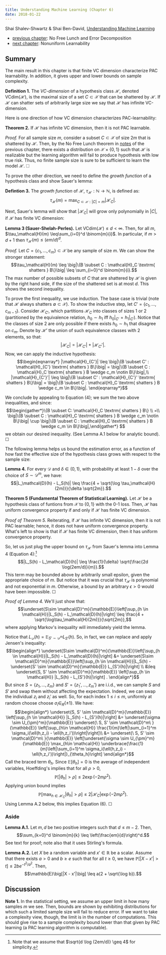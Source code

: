 ```yaml
---
title: Understanding Machine Learning (Chapter 6)
date: 2018-01-22
---
```


Shai Shalev-Shwartz & Shai Ben-David, [Understanding Machine Learning](http://www.cs.huji.ac.il/~shais/UnderstandingMachineLearning/)

- [previous chapter](./2014-UML-chapter-5.html): No Free Lunch and
  Error Decomposition
- [next chapter](./2014-UML-chapter-7.html): Nonuniform Learnability

## Summary

The main result in this chapter is that finite VC dimension
characterize PAC learnability. In addition, it gives upper and lower
bounds on sample complexity.

**Definition 1.** The *VC-dimension* of a hypothesis class
  $\mathcal{H}$, denoted $\mathrm{VCdim}(\mathcal{H})$, is the maximal
  size of a set $C \subset \mathcal{X}$ that can be shattered by
  $\mathcal{H}$. If $\mathcal{H}$ can shatter sets of arbitrarily
  large size we say that $\mathcal{H}$ has infinite VC-dimension.

Here is one direction of how VC dimension characterizes
PAC-learnability:

**Theorem 2.** If $\mathcal{H}$ has infinite VC dimension, then it is
  not PAC learnable.

*Proof.* For all sample size $m$, consider a subset $C \subset
 \mathcal{X}$ of size $2m$ that is shattered by $\mathcal{H}$. Then,
 by the No Free Lunch theorem in [notes](./2014-UML-chapter-5.html) of
 the previous chapter, there exists a distribution on $\mathcal{X}
 \times \{0,1\}$ such that $\mathcal{H}$ is realizable but the
 learning algorithm will fail to produce hypothesis with low true
 risk. Thus, no finite sample size is sure to be sufficient to learn
 the model $\mathcal{H}$. ☐

To prove the other direction, we need to define the *growth function*
of a hypothesis class and show Sauer's lemma:

**Defintion 3.** The *growth function* of $\mathcal{H}$,
  $\tau_\mathcal{H} : \mathbb{N} \to \mathbb{N}$, is defined as:
  $$\tau_\mathcal{H}(m) = \max_{C\subset \mathcal{X}: |C| = m}
  \big|\mathcal{H}_C\big|.$$

Next, Sauer's lemma will show that $|\mathcal{H}_C|$ will grow only
polynomially in $|C|$, if $\mathcal{H}$ has finite VC dimension:

**Lemma 3 (Sauer-Shelah-Perles).** Let $\mathrm{VCdim}(\mathcal{H})
  \leq d < \infty$. Then, for all $m$, $\tau_\mathcal{H}(m)
  \leq\sum_{i=0}^d \binom{m}{i}$.  In particular, if $m > d + 1$ then
  $\tau_\mathcal{H}(m) \leq (em/d)^d$.

*Proof.* Let $C = \{c_1,\dotsc, c_m\} \subset \mathcal{X}$ be any
sample of size $m$. We can show the stronger statement: 
$$\tau_\mathcal{H}(m) \leq \big|\{B \subset C : \mathcal{H}_C
\textrm{ shatters } B\}\big| \leq \sum_{i=0}^d \binom{m}{i}.$$
The max number of possible subsets of $C$ that are shattered by
$\mathcal{H}$ is given by the right hand side, if the size of the
shattered set is at most $d$. This shows the second inequality.

To prove the first inequality, we use induction. The base case is
trivial (note that $\mathcal{H}$ always shatters $\emptyset \subset
\mathcal{X}$). To show the inductive step, let $C' = \{c_1, \dotsc,
c_{m-1}\}$. Consider $\mathcal{H}_{C'}$, which partitions
$\mathcal{H}_C$ into classes of sizes 1 or 2 (partitioned by the
equivalence relation, $h_0 \sim h_1$ iff $h_0\big|_{C'} =
h_1\big|_{C'}$). Notice that the classes of size 2 are only possible
if there exists $h_0 \sim h_1$ that disagree on $c_m$. 
Denote by $\mathcal{H}'$ the union of such equivalence classes with 2
elements, so that:
$$|\mathcal{H}_C| = |\mathcal{H}_{C'}| + |\mathcal{H}_{C'}'|.$$
Now, we can apply the inductive hypothesis:
$$\begin{eqnarray*}
|\mathcal{H}_{C'}| \leq \big|\{B \subset C' : \mathcal{H}_{C'}
\textrm{ shatters } B\}\big| = \big|\{B \subset C : \mathcal{H}_C
\textrm{ shatters } B \wedge c_m \notin B\}\big|,\\
|\mathcal{H}_{C'}'| \leq \big|\{B \subset C' : \mathcal{H}_{C'}'
\textrm{ shatters } B\}\big| = \big|\{B \subset C : \mathcal{H}_C
\textrm{ shatters } B \wedge c_m \in B\}\big|.
\end{eqnarray*}$$

We conclude by appealing to Equation (4); we sum the two above
inequalities, and since:
$$\begin{gather*}\{B \subset C: \mathcal{H}_C \textrm{ shatters } B\}
\\
=\\
\big|\{B \subset C : \mathcal{H}_C \textrm{ shatters } B \wedge c_m
\notin B\}\big| \cup \big|\{B \subset C : \mathcal{H}_C
\textrm{ shatters } B \wedge c_m \in B\}\big|,\end{gather*} $$
we obtain our desired inequality. (See Lemma A.1 below for analytic
bound). ☐

The following lemma helps us bound the estimation error, as a function
of how fast the effective size of the hypothesis class grows with
respect to the sample size:

**Lemma 4.** For every $\mathcal{D}$ and $\delta \in (0,1)$, with
  probability at least $1 - \delta$ over the choice of $S \sim
  \mathcal{D}^m$, we have:
  $$|L_\mathcal{D}(h) - L_S(h)| \leq \frac{4 + \sqrt{\log
  \tau_\mathcal{H}(2m)}}{\delta \sqrt{2m}}.$$
  

**Theorem 5 (Fundamental Theorem of Statistical Learning).** Let
  $\mathcal{H}$ be a hypothesis class of funtions from $\mathcal{X}$
  to $\{0,1\}$ with the 0-1 loss. Then, $\mathcal{H}$ has uniform
  convergence property if and only if $\mathcal{H}$ has finite VC
  dimension. 

*Proof of Theorem 5.* Reiterating, if $\mathcal{H}$ has infinite VC
 dimension, then it is not PAC learnable; hence, it does not have
 uniform convergence property. What's left to show is that if
 $\mathcal{H}$ has finite VC dimension, then it has uniform
 convergence property.
 
 So, let us just plug the upper bound on $\tau_\mathcal{H}$ from
 Sauer's lemma into Lemma 4 (Equation 4):[^simplification]
 $$|L_S(h) - L_\mathcal{D}(h)| \leq \frac{1}{\delta} \sqrt{\frac{2d
 \log(2em/d)}{m}}.$$
 This term may be bounded above by arbitrarily small epsilon, given
 the appropriate choice of $m$. But notice that it was crucial that
 $\tau_\mathcal{H}$ is polynomial and not exponential in
 $m$. Otherwise, a bound by an arbitrary $\epsilon > 0$ would have
 been impossible. ☐

*Proof of Lemma 4.* We'll just show that:
$$\underset{S\sim \mathcal{D}^m}{\mathbb{E}}\left[\sup_{h \in
\mathcal{H}}|L_S(h) - L_\mathcal{D}(h)|\right] \leq \frac{4 +
\sqrt{\log\tau_\mathcal{H}(2m)}}{\sqrt{2m}},$$
where applying Markov's inequality will immediately yield the lemma.

Notice that $L_\mathcal{D}(h) = \mathbb{E}_{S' \sim \mathcal{D}^m}
L_{S'}(h)$. So, in fact, we can replace and apply Jensen's inequality:
$$\begin{align*}
\underset{S\sim \mathcal{D}^m}{\mathbb{E}}\left[\sup_{h \in
\mathcal{H}}|L_S(h) - L_\mathcal{D}(h)|\right] &=
\underset{S\sim \mathcal{D}^m}{\mathbb{E}}\left[\sup_{h \in
\mathcal{H}}|L_S(h) - \underset{S' \sim \mathcal{D}^m}{\mathbb{E}}
L_{S'}(h)|\right] \\
&\leq  \underset{S, S' \sim \mathcal{D}^m}{\mathbb{E}} \left[\sup_{h
\in \mathcal{H}} |L_S(h) - L_{S'}(h)|\right] .
\end{align*}$$
But since $S = \{z_1,\dotsc, z_m\}$ and $S' = \{z_1',\dotsc, z_m'\}$
are i.i.d., we can sample $S$ and $S'$ and swap them without affecting
the expectation. Indeed, we can swap the individual $z_i$ and $z_i'$
as well. So, for each index $1 \leq i \leq m$, uniformly at random
choose choose $\sigma_i\in_R \{\pm 1\}$. We have:
$$\begin{align*}
  \underset{S, S' \sim \mathcal{D}^m}{\mathbb{E}} \left[\sup_{h
\in \mathcal{H}} |L_S(h) - L_{S'}(h)|\right]
&= \underset{\sigma \sim
U_{\pm}^m}{\mathbb{E}} \underset{\ S, S' \sim \mathcal{D}^m\ }{\mathbb{E}} \left[\sup_{h\in \mathcal{H}}
\frac{1}{m}\left|\sum_{i=1}^m \sigma_i(\ell(h,z_i) -
\ell(h,z_i'))\right|\right]\\
&= \underset{\ S, S' \sim \mathcal{D}^m\ }{\mathbb{E}} \left[\underset{\sigma \sim
U_{\pm}^m}{\mathbb{E}} \max_{h\in \mathcal{H}}
\underbrace{\frac{1}{m}\left|\sum_{i=1}^m \sigma_i(\ell(h,z_i) -
\ell(h,z_i'))\right|}_{\theta_h}\right]
\end{align*}$$
Call the braced term $\theta_h$. Since $\mathbb{E}[\theta_h] = 0$ is
the average of independent variables, Hoeffding's implies that for all
$\rho > 0$,
$$\mathbb{P}\big[|\theta_h|> \rho\big] \leq 2 \exp(-2 m\rho^2).$$
Applying union bound implies
$$\mathbb{P}\left[\max_{h \in \mathcal{H}_C}|\theta_h|> \rho\right] \leq
2|\mathcal{H}_C| \exp(-2 m\rho^2).$$
Using Lemma A.2 below, this implies Equation (6).  ☐


[^simplification]: Note that we assume that $\sqrt{d \log (2em/d)}
\geq 4$ for simplicity.

### Aside
**Lemma A.1.** Let $m,d$ be two positive integers such that $d \leq
m-2$. Then,
$$\sum_{k=0}^d \binom{m}{k} \leq \left(\frac{em}{d}\right)^d.$$
See text for proof; note also that it uses Stirling's formula.

**Lemma A.2.** Let $X$ be a random variable and $x' \in \mathbb{R}$ be
  a scalar. Assume that there exists $a > 0$ and $b \geq e$ such that
  for all $t \geq 0$, we have $\mathbb{P}\big[|X - x'| > t\big] \leq
  2be^{-t^2/a^2}$. Then,
  $$\mathbb{E}\big[|X - x'|\big] \leq a(2 + \sqrt{\log b}).$$




## Discussion

**Note 1.** In the statistical setting, we assume an upper limit in
  how many samples $m$ we see. Then, bounds are shown by exhibiting 
  distributions for which such a limited sample size will fail to
  reduce error. If we want to take a complexity view, though, the
  limit is in the number of computations. This should give rise to a
  sample complexity bound lower than that given by PAC learning (a PAC
  learning algorithm is computable). 